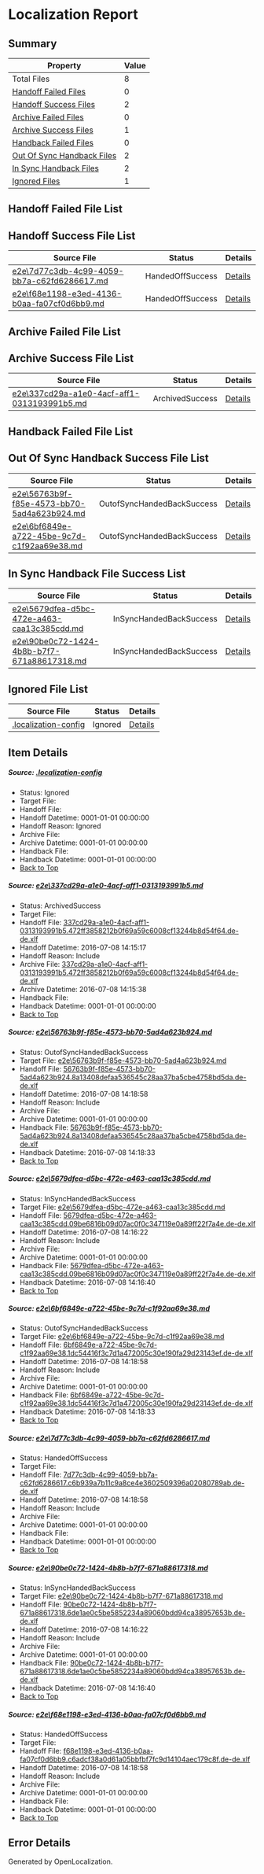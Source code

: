 # <a name='report-top'></a> Localization Report

## Summary
 Property | Value 
 -------- | ----- 
 Total Files | 8
[ Handoff Failed Files ](#handoff-failed-list)| 0
[ Handoff Success Files ](#handoff-success-list)| 2
[ Archive Failed Files ](#archive-failed-list)| 0
[ Archive Success Files ](#archive-success-list)| 1
[ Handback Failed Files ](#handback-failed-list)| 0
[ Out Of Sync Handback Files ](#outofsync-handback-success-list)| 2
[ In Sync Handback Files ](#insync-handback-success-list)| 2
[ Ignored Files ](#ignored-list)| 1

## <a name='handoff-failed-list'></a> Handoff Failed File List

## <a name='handoff-success-list'></a> Handoff Success File List
 Source File | Status | Details 
 ----------- | ------ | ------- 
 [e2e\7d77c3db-4c99-4059-bb7a-c62fd6286617.md](https://github.com/OpenLocalizationTestOrg/oltest/blob/355fe5114812ed0daf4edc6f6a1b2c70aba85e3a/e2e/7d77c3db-4c99-4059-bb7a-c62fd6286617.md) | HandedOffSuccess | [Details](#b00d931aeed792bd95a0a5799a7a19a842447f4f5)
 [e2e\f68e1198-e3ed-4136-b0aa-fa07cf0d6bb9.md](https://github.com/OpenLocalizationTestOrg/oltest/blob/f18a9d2ea6b2c8f137d0bbbc2b625485da3f7f2a/e2e/f68e1198-e3ed-4136-b0aa-fa07cf0d6bb9.md) | HandedOffSuccess | [Details](#c9b3ef99aed22b108566f85e413343d21bb279c37)

## <a name='archive-failed-list'></a> Archive Failed File List

## <a name='archive-success-list'></a> Archive Success File List
 Source File | Status | Details 
 ----------- | ------ | ------- 
 [e2e\337cd29a-a1e0-4acf-aff1-0313193991b5.md](https://github.com/OpenLocalizationTestOrg/oltest/blob/07934061a389a40ccf0d7be10ef05e95930d9cc5/e2e/337cd29a-a1e0-4acf-aff1-0313193991b5.md) | ArchivedSuccess | [Details](#687449d88e545a4c8554871c6af3585986bc6e031)

## <a name='handback-failed-list'></a> Handback Failed File List

## <a name='outofsync-handback-success-list'></a> Out Of Sync Handback Success File List
 Source File | Status | Details 
 ----------- | ------ | ------- 
 [e2e\56763b9f-f85e-4573-bb70-5ad4a623b924.md](https://github.com/OpenLocalizationTestOrg/oltest/blob/57f03c3d66a4a54a59a4e760e27ffb2841752093/e2e/56763b9f-f85e-4573-bb70-5ad4a623b924.md) | OutofSyncHandedBackSuccess | [Details](#159edb96a3c8705af309d9ac3a82ea7995e2aa492)
 [e2e\6bf6849e-a722-45be-9c7d-c1f92aa69e38.md](https://github.com/OpenLocalizationTestOrg/oltest/blob/3776d76f2f2398ce4f1e4cc2c93fc92c8ab487ac/e2e/6bf6849e-a722-45be-9c7d-c1f92aa69e38.md) | OutofSyncHandedBackSuccess | [Details](#2ad2a9a0733b5b0ef75b8bc6a448f9127d1af2764)

## <a name='insync-handback-success-list'></a> In Sync Handback File Success List
 Source File | Status | Details 
 ----------- | ------ | ------- 
 [e2e\5679dfea-d5bc-472e-a463-caa13c385cdd.md](https://github.com/OpenLocalizationTestOrg/oltest/blob/564221a96af7693e17abb80f856feb46bc095b93/e2e/5679dfea-d5bc-472e-a463-caa13c385cdd.md) | InSyncHandedBackSuccess | [Details](#2c1cb3697660c4200a0cc9a2ca655eff059a3f783)
 [e2e\90be0c72-1424-4b8b-b7f7-671a88617318.md](https://github.com/OpenLocalizationTestOrg/oltest/blob/564221a96af7693e17abb80f856feb46bc095b93/e2e/90be0c72-1424-4b8b-b7f7-671a88617318.md) | InSyncHandedBackSuccess | [Details](#8d1fc6eadf0857e3c0b95986c64f9dfa17299c346)

## <a name='ignored-list'></a> Ignored File List
 Source File | Status | Details 
 ----------- | ------ | ------- 
 [.localization-config](https://github.com/OpenLocalizationTestOrg/oltest/blob/f18a9d2ea6b2c8f137d0bbbc2b625485da3f7f2a/.localization-config) | Ignored | [Details](#3d4f252ac210baf56311d7e97dcc2db10974dbd20)

## Item Details
##### <a name='3d4f252ac210baf56311d7e97dcc2db10974dbd20'></a> Source: [.localization-config](https://github.com/OpenLocalizationTestOrg/oltest/blob/f18a9d2ea6b2c8f137d0bbbc2b625485da3f7f2a/.localization-config)
* Status: Ignored
* Target File: 
* Handoff File: 
* Handoff Datetime: 0001-01-01 00:00:00
* Handoff Reason: Ignored
* Archive File: 
* Archive Datetime: 0001-01-01 00:00:00
* Handback File: 
* Handback Datetime: 0001-01-01 00:00:00
* [Back to Top](#report-top)

##### <a name='687449d88e545a4c8554871c6af3585986bc6e031'></a> Source: [e2e\337cd29a-a1e0-4acf-aff1-0313193991b5.md](https://github.com/OpenLocalizationTestOrg/oltest/blob/07934061a389a40ccf0d7be10ef05e95930d9cc5/e2e/337cd29a-a1e0-4acf-aff1-0313193991b5.md)
* Status: ArchivedSuccess
* Target File: 
* Handoff File: [337cd29a-a1e0-4acf-aff1-0313193991b5.472ff3858212b0f69a59c6008cf13244b8d54f64.de-de.xlf](https://github.com/OpenLocalizationTestOrg/olhandoff-e2e/blob/62e279a927e036c87df336ed96cb9d0d5325a4f9/ol-handoff/OpenLocalizationTestOrg/oltest-dede-fly/ci/ht/337cd29a-a1e0-4acf-aff1-0313193991b5.472ff3858212b0f69a59c6008cf13244b8d54f64.de-de.xlf)
* Handoff Datetime: 2016-07-08 14:15:17
* Handoff Reason: Include
* Archive File: [337cd29a-a1e0-4acf-aff1-0313193991b5.472ff3858212b0f69a59c6008cf13244b8d54f64.de-de.xlf](https://github.com/OpenLocalizationTestOrg/olhandoff-e2e/blob/c95d5b1fef2a2661f70ecb897b35cfef08acbbe4/ol-archive/OpenLocalizationTestOrg/oltest-dede-fly/ci/ht/337cd29a-a1e0-4acf-aff1-0313193991b5.472ff3858212b0f69a59c6008cf13244b8d54f64.de-de.xlf)
* Archive Datetime: 2016-07-08 14:15:38
* Handback File: 
* Handback Datetime: 0001-01-01 00:00:00
* [Back to Top](#report-top)

##### <a name='159edb96a3c8705af309d9ac3a82ea7995e2aa492'></a> Source: [e2e\56763b9f-f85e-4573-bb70-5ad4a623b924.md](https://github.com/OpenLocalizationTestOrg/oltest/blob/57f03c3d66a4a54a59a4e760e27ffb2841752093/e2e/56763b9f-f85e-4573-bb70-5ad4a623b924.md)
* Status: OutofSyncHandedBackSuccess
* Target File: [e2e\56763b9f-f85e-4573-bb70-5ad4a623b924.md](https://github.com/OpenLocalizationTestOrg/oltest-dede-fly/blob/2f996d220ed596945aca375e89d965a1584c280f/e2e/56763b9f-f85e-4573-bb70-5ad4a623b924.md)
* Handoff File: [56763b9f-f85e-4573-bb70-5ad4a623b924.8a13408defaa536545c28aa37ba5cbe4758bd5da.de-de.xlf](https://github.com/OpenLocalizationTestOrg/olhandoff-e2e/blob/63253773bc582f4f6c1bf2461d8e5e786b1ccce9/ol-handoff/OpenLocalizationTestOrg/oltest-dede-fly/ci/ht/56763b9f-f85e-4573-bb70-5ad4a623b924.8a13408defaa536545c28aa37ba5cbe4758bd5da.de-de.xlf)
* Handoff Datetime: 2016-07-08 14:18:58
* Handoff Reason: Include
* Archive File: 
* Archive Datetime: 0001-01-01 00:00:00
* Handback File: [56763b9f-f85e-4573-bb70-5ad4a623b924.8a13408defaa536545c28aa37ba5cbe4758bd5da.de-de.xlf](https://github.com/OpenLocalizationTestOrg/olhandback-e2e/blob/6e9c2875953344d15593fd2b9ce314c1245c0614/ol-handback/OpenLocalizationTestOrg/oltest-dede-fly/ci/mt/56763b9f-f85e-4573-bb70-5ad4a623b924.8a13408defaa536545c28aa37ba5cbe4758bd5da.de-de.xlf)
* Handback Datetime: 2016-07-08 14:18:33
* [Back to Top](#report-top)

##### <a name='2c1cb3697660c4200a0cc9a2ca655eff059a3f783'></a> Source: [e2e\5679dfea-d5bc-472e-a463-caa13c385cdd.md](https://github.com/OpenLocalizationTestOrg/oltest/blob/564221a96af7693e17abb80f856feb46bc095b93/e2e/5679dfea-d5bc-472e-a463-caa13c385cdd.md)
* Status: InSyncHandedBackSuccess
* Target File: [e2e\5679dfea-d5bc-472e-a463-caa13c385cdd.md](https://github.com/OpenLocalizationTestOrg/oltest-dede-fly/blob/2d47b97da47bd681a103e42444fef84afe786341/e2e/5679dfea-d5bc-472e-a463-caa13c385cdd.md)
* Handoff File: [5679dfea-d5bc-472e-a463-caa13c385cdd.09be6816b09d07ac0f0c347119e0a89ff22f7a4e.de-de.xlf](https://github.com/OpenLocalizationTestOrg/olhandoff-e2e/blob/8f2752e9d2d6375c9b5e6e5f461a64af4741a628/ol-handoff/OpenLocalizationTestOrg/oltest-dede-fly/ci/5679dfea-d5bc-472e-a463-caa13c385cdd.09be6816b09d07ac0f0c347119e0a89ff22f7a4e.de-de.xlf)
* Handoff Datetime: 2016-07-08 14:16:22
* Handoff Reason: Include
* Archive File: 
* Archive Datetime: 0001-01-01 00:00:00
* Handback File: [5679dfea-d5bc-472e-a463-caa13c385cdd.09be6816b09d07ac0f0c347119e0a89ff22f7a4e.de-de.xlf](https://github.com/OpenLocalizationTestOrg/olhandback-e2e/blob/dceb8cdcb205d726b7d271f4cf1a457603d2dd82/ol-handback/OpenLocalizationTestOrg/oltest-dede-fly/ci/5679dfea-d5bc-472e-a463-caa13c385cdd.09be6816b09d07ac0f0c347119e0a89ff22f7a4e.de-de.xlf)
* Handback Datetime: 2016-07-08 14:16:40
* [Back to Top](#report-top)

##### <a name='2ad2a9a0733b5b0ef75b8bc6a448f9127d1af2764'></a> Source: [e2e\6bf6849e-a722-45be-9c7d-c1f92aa69e38.md](https://github.com/OpenLocalizationTestOrg/oltest/blob/3776d76f2f2398ce4f1e4cc2c93fc92c8ab487ac/e2e/6bf6849e-a722-45be-9c7d-c1f92aa69e38.md)
* Status: OutofSyncHandedBackSuccess
* Target File: [e2e\6bf6849e-a722-45be-9c7d-c1f92aa69e38.md](https://github.com/OpenLocalizationTestOrg/oltest-dede-fly/blob/2f996d220ed596945aca375e89d965a1584c280f/e2e/6bf6849e-a722-45be-9c7d-c1f92aa69e38.md)
* Handoff File: [6bf6849e-a722-45be-9c7d-c1f92aa69e38.1dc54416f3c7d1a472005c30e190fa29d23143ef.de-de.xlf](https://github.com/OpenLocalizationTestOrg/olhandoff-e2e/blob/63253773bc582f4f6c1bf2461d8e5e786b1ccce9/ol-handoff/OpenLocalizationTestOrg/oltest-dede-fly/ci/ht/6bf6849e-a722-45be-9c7d-c1f92aa69e38.1dc54416f3c7d1a472005c30e190fa29d23143ef.de-de.xlf)
* Handoff Datetime: 2016-07-08 14:18:58
* Handoff Reason: Include
* Archive File: 
* Archive Datetime: 0001-01-01 00:00:00
* Handback File: [6bf6849e-a722-45be-9c7d-c1f92aa69e38.1dc54416f3c7d1a472005c30e190fa29d23143ef.de-de.xlf](https://github.com/OpenLocalizationTestOrg/olhandback-e2e/blob/6e9c2875953344d15593fd2b9ce314c1245c0614/ol-handback/OpenLocalizationTestOrg/oltest-dede-fly/ci/mt/6bf6849e-a722-45be-9c7d-c1f92aa69e38.1dc54416f3c7d1a472005c30e190fa29d23143ef.de-de.xlf)
* Handback Datetime: 2016-07-08 14:18:33
* [Back to Top](#report-top)

##### <a name='b00d931aeed792bd95a0a5799a7a19a842447f4f5'></a> Source: [e2e\7d77c3db-4c99-4059-bb7a-c62fd6286617.md](https://github.com/OpenLocalizationTestOrg/oltest/blob/355fe5114812ed0daf4edc6f6a1b2c70aba85e3a/e2e/7d77c3db-4c99-4059-bb7a-c62fd6286617.md)
* Status: HandedOffSuccess
* Target File: 
* Handoff File: [7d77c3db-4c99-4059-bb7a-c62fd6286617.c6b939a7b11c9a8ce4e3602509396a02080789ab.de-de.xlf](https://github.com/OpenLocalizationTestOrg/olhandoff-e2e/blob/63253773bc582f4f6c1bf2461d8e5e786b1ccce9/ol-handoff/OpenLocalizationTestOrg/oltest-dede-fly/ci/ht/7d77c3db-4c99-4059-bb7a-c62fd6286617.c6b939a7b11c9a8ce4e3602509396a02080789ab.de-de.xlf)
* Handoff Datetime: 2016-07-08 14:18:58
* Handoff Reason: Include
* Archive File: 
* Archive Datetime: 0001-01-01 00:00:00
* Handback File: 
* Handback Datetime: 0001-01-01 00:00:00
* [Back to Top](#report-top)

##### <a name='8d1fc6eadf0857e3c0b95986c64f9dfa17299c346'></a> Source: [e2e\90be0c72-1424-4b8b-b7f7-671a88617318.md](https://github.com/OpenLocalizationTestOrg/oltest/blob/564221a96af7693e17abb80f856feb46bc095b93/e2e/90be0c72-1424-4b8b-b7f7-671a88617318.md)
* Status: InSyncHandedBackSuccess
* Target File: [e2e\90be0c72-1424-4b8b-b7f7-671a88617318.md](https://github.com/OpenLocalizationTestOrg/oltest-dede-fly/blob/2d47b97da47bd681a103e42444fef84afe786341/e2e/90be0c72-1424-4b8b-b7f7-671a88617318.md)
* Handoff File: [90be0c72-1424-4b8b-b7f7-671a88617318.6de1ae0c5be5852234a89060bdd94ca38957653b.de-de.xlf](https://github.com/OpenLocalizationTestOrg/olhandoff-e2e/blob/8f2752e9d2d6375c9b5e6e5f461a64af4741a628/ol-handoff/OpenLocalizationTestOrg/oltest-dede-fly/ci/90be0c72-1424-4b8b-b7f7-671a88617318.6de1ae0c5be5852234a89060bdd94ca38957653b.de-de.xlf)
* Handoff Datetime: 2016-07-08 14:16:22
* Handoff Reason: Include
* Archive File: 
* Archive Datetime: 0001-01-01 00:00:00
* Handback File: [90be0c72-1424-4b8b-b7f7-671a88617318.6de1ae0c5be5852234a89060bdd94ca38957653b.de-de.xlf](https://github.com/OpenLocalizationTestOrg/olhandback-e2e/blob/dceb8cdcb205d726b7d271f4cf1a457603d2dd82/ol-handback/OpenLocalizationTestOrg/oltest-dede-fly/ci/90be0c72-1424-4b8b-b7f7-671a88617318.6de1ae0c5be5852234a89060bdd94ca38957653b.de-de.xlf)
* Handback Datetime: 2016-07-08 14:16:40
* [Back to Top](#report-top)

##### <a name='c9b3ef99aed22b108566f85e413343d21bb279c37'></a> Source: [e2e\f68e1198-e3ed-4136-b0aa-fa07cf0d6bb9.md](https://github.com/OpenLocalizationTestOrg/oltest/blob/f18a9d2ea6b2c8f137d0bbbc2b625485da3f7f2a/e2e/f68e1198-e3ed-4136-b0aa-fa07cf0d6bb9.md)
* Status: HandedOffSuccess
* Target File: 
* Handoff File: [f68e1198-e3ed-4136-b0aa-fa07cf0d6bb9.c6adcf38a0d61a05bbfbf7fc9d14104aec179c8f.de-de.xlf](https://github.com/OpenLocalizationTestOrg/olhandoff-e2e/blob/63253773bc582f4f6c1bf2461d8e5e786b1ccce9/ol-handoff/OpenLocalizationTestOrg/oltest-dede-fly/ci/ht/f68e1198-e3ed-4136-b0aa-fa07cf0d6bb9.c6adcf38a0d61a05bbfbf7fc9d14104aec179c8f.de-de.xlf)
* Handoff Datetime: 2016-07-08 14:18:58
* Handoff Reason: Include
* Archive File: 
* Archive Datetime: 0001-01-01 00:00:00
* Handback File: 
* Handback Datetime: 0001-01-01 00:00:00
* [Back to Top](#report-top)


## Error Details

Generated by OpenLocalization.
